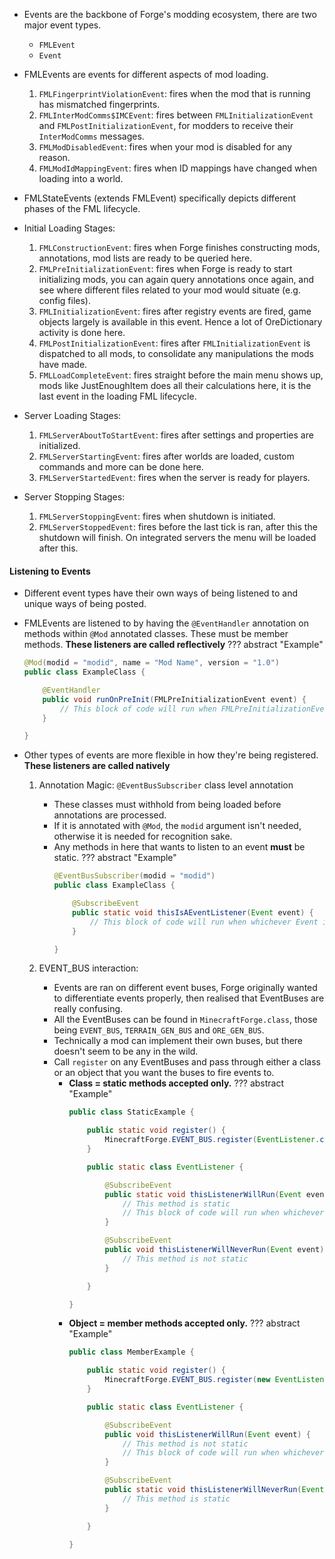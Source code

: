 - Events are the backbone of Forge's modding ecosystem, there are two major event types.
	- `FMLEvent`
	- `Event`
	
- FMLEvents are events for different aspects of mod loading.
	1. `FMLFingerprintViolationEvent`: fires when the mod that is running has mismatched fingerprints.
	2. `FMLInterModComms$IMCEvent`: fires between `FMLInitializationEvent` and `FMLPostInitializationEvent`, for modders to receive their `InterModComms` messages.
	3. `FMLModDisabledEvent`: fires when your mod is disabled for any reason.
	4. `FMLModIdMappingEvent`: fires when ID mappings have changed when loading into a world.

- FMLStateEvents (extends FMLEvent) specifically depicts different phases of the FML lifecycle.

- Initial Loading Stages:
  1. `FMLConstructionEvent`: fires when Forge finishes constructing mods, annotations, mod lists are ready to be queried here.
  2. `FMLPreInitializationEvent`: fires when Forge is ready to start initializing mods, you can again query annotations once again, and see where different files related to your mod would situate (e.g. config files).
  3. `FMLInitializationEvent`: fires after registry events are fired, game objects largely is available in this event. Hence a lot of OreDictionary activity is done here.
  4. `FMLPostInitializationEvent`: fires after `FMLInitializationEvent` is dispatched to all mods, to consolidate any manipulations the mods have made.
  5. `FMLLoadCompleteEvent`: fires straight before the main menu shows up, mods like JustEnoughItem does all their calculations here, it is the last event in the loading FML lifecycle.

- Server Loading Stages:
  1. `FMLServerAboutToStartEvent`: fires after settings and properties are initialized.
  2. `FMLServerStartingEvent`: fires after worlds are loaded, custom commands and more can be done here.
  3. `FMLServerStartedEvent`: fires when the server is ready for players.
  
- Server Stopping Stages:
  1. `FMLServerStoppingEvent`: fires when shutdown is initiated.
  2. `FMLServerStoppedEvent`: fires before the last tick is ran, after this the shutdown will finish. On integrated servers the menu will be loaded after this.
     

#### Listening to Events

- Different event types have their own ways of being listened to and unique ways of being posted.

- FMLEvents are listened to by having the `@EventHandler` annotation on methods within `@Mod` annotated classes. These must be member methods. **These listeners are called reflectively**
??? abstract "Example"
	```java title="ExampleClass.java"
	@Mod(modid = "modid", name = "Mod Name", version = "1.0")
	public class ExampleClass {

		@EventHandler
		public void runOnPreInit(FMLPreInitializationEvent event) {
			// This block of code will run when FMLPreInitializationEvent is happening
		}

	}
	```
- Other types of events are more flexible in how they're being registered. **These listeners are called natively**
	1. Annotation Magic: `@EventBusSubscriber` class level annotation
		- These classes must withhold from being loaded before annotations are processed.
		- If it is annotated with `@Mod`, the `modid` argument isn't needed, otherwise it is needed for recognition sake.
		- Any methods in here that wants to listen to an event **must** be static.
		??? abstract "Example"
			```java title="ExampleClass.java"
			@EventBusSubscriber(modid = "modid")
			public class ExampleClass {

				@SubscribeEvent
				public static void thisIsAEventListener(Event event) {
					// This block of code will run when whichever Event is denoted in the argument
				}

			}
			```

	2. 	EVENT_BUS interaction:
		- Events are ran on different event buses, Forge originally wanted to differentiate events properly, then realised that EventBuses are really confusing.
		- All the EventBuses can be found in `MinecraftForge.class`, those being `EVENT_BUS`, `TERRAIN_GEN_BUS` and `ORE_GEN_BUS`.
		- Technically a mod can implement their own buses, but there doesn't seem to be any in the wild.
		- Call `register` on any EventBuses and pass through either a class or an object that you want the buses to fire events to. 
			- **Class = static methods accepted only.**
			??? abstract "Example"
				```java title="StaticExample.java"
				public class StaticExample {

					public static void register() {
						MinecraftForge.EVENT_BUS.register(EventListener.class);
					}

					public static class EventListener {

						@SubscribeEvent
						public static void thisListenerWillRun(Event event) {
							// This method is static
							// This block of code will run when whichever Event is denoted in the argument
						}

						@SubscribeEvent
						public void thisListenerWillNeverRun(Event event) {
							// This method is not static
						}

					}

				}
				```
			- **Object = member methods accepted only.**
			??? abstract "Example"
				```java title="MemberExample.java"
				public class MemberExample {

					public static void register() {
						MinecraftForge.EVENT_BUS.register(new EventListener());
					}

					public static class EventListener {

						@SubscribeEvent
						public void thisListenerWillRun(Event event) {
							// This method is not static
							// This block of code will run when whichever Event is denoted in the argument
						}

						@SubscribeEvent
						public static void thisListenerWillNeverRun(Event event) {
							// This method is static
						}

					}

				}
				```
